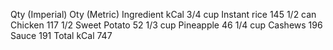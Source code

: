 ---
---
Qty (Imperial)	Oty (Metric)	Ingredient	kCal
3/4 cup		Instant rice	145
1/2 can		Chicken	117
1/2		Sweet Potato	52
1/3 cup		Pineapple	46
1/4 cup		Cashews	196
Sauce	191
Total kCal	747